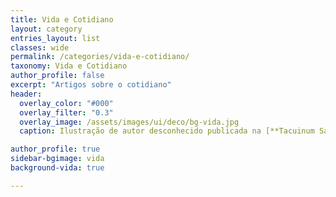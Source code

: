 ```yaml
---
title: Vida e Cotidiano
layout: category
entries_layout: list
classes: wide
permalink: /categories/vida-e-cotidiano/
taxonomy: Vida e Cotidiano
author_profile: false
excerpt: "Artigos sobre o cotidiano"
header:
  overlay_color: "#000"
  overlay_filter: "0.3"
  overlay_image: /assets/images/ui/deco/bg-vida.jpg
  caption: Ilustração de autor desconhecido publicada na [**Tacuinum Sanitatis**](https://commons.wikimedia.org/wiki/File:9-alimenti,_formaggi,Taccuino_Sanitatis,_Casanatense_4182..jpg){:target="_blank"} (séc. XIV)

author_profile: true
sidebar-bgimage: vida
background-vida: true

---
```



